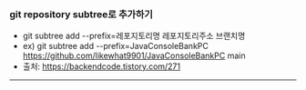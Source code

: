 ### git repository subtree로 추가하기
- git subtree add --prefix=레포지토리명 레포지토리주소 브랜치명
- ex) git subtree add --prefix=JavaConsoleBankPC https://github.com/likewhat9901/JavaConsoleBankPC main
- 출처: https://backendcode.tistory.com/271

---

